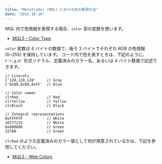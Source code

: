 ```yaml
---
title: "MetaTrader (MQL) における色の表現方法"
date: "2015-10-10"
---
```


MQL 内で色情報を表現する場合、`color` 型の変数を使います。

* [MQL5 - Color Type](https://www.mql5.com/en/docs/basis/types/integer/color)

`color` 変数は 4 バイトの数値で、後ろ 3 バイトでそれぞれ RGB の色情報 (0~255) を保持しています。
コード内で色を表すときは、下記のように、`C'r,g,b'` 形式リテラル、定義済みのカラー名、あるいは 4 バイト数値で記述できます。

```mql
// Literals
C'128,128,128'     // Gray
C'0x00,0x00,0xFF'  // Blue

// Color names
clrRed             // Red
clrYellow          // Yellow
clrBlack           // Black

// Integral representations
0xFFFFFF           // White
16777215           // White
0x008000           // Green
32768              // Green
```

`clrRed` のような定義済みのカラー値として何が用意されているかは、下記を参照してください。

* [MQL5 - Web Colors](https://www.mql5.com/en/docs/constants/objectconstants/webcolors)


